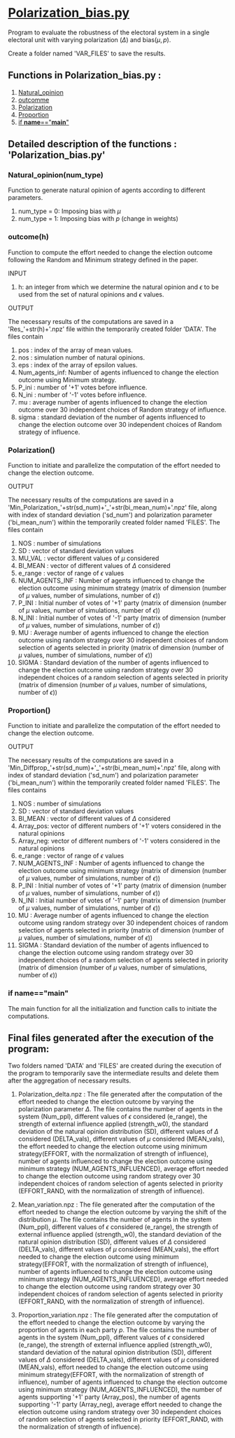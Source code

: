 # [Polarization_bias.py](#Polarization-bias)

Program to evaluate the robustness of the electoral system in a single electoral unit with varying polarization ($\Delta$) and bias($\mu, p$).

Create a folder named 'VAR_FILES' to save the results.

## Functions in Polarization_bias.py :

1. [Natural_opinion](#Natural-opinion)
2. [outcomme](#outcome)
3. [Polarization](#Polarization)
4. [Proportion](#Proportion)
5. [if __name__=="__main__"](#main)


## Detailed description of the functions : 'Polarization_bias.py'

<a id="Natural-opinion"></a>
### Natural_opinion(num_type)

Function to generate natural opinion of agents according to different parameters.
1. num_type = 0: Imposing bias with $\mu$
2. num_type = 1: Imposing bias with $p$ (change in weights)

<a id="outcome"></a>
### outcome(h)

Function to compute the effort needed to change the election outcome following the Random and Minimum strategy defined in the paper.

INPUT

1. h: an integer from which we determine the natural opinion and $\epsilon$ to be used from the set of natural opinions and $\epsilon$ values.

OUTPUT

The necessary results of the computations are saved in a 'Res_'+str(h)+'.npz' file within the temporarily created folder 'DATA'. The files contain 

1. pos : index of the array of mean values.
2. nos : simulation number of natural opinions.
3. eps : index of the array of epsilon values.
4. Num_agents_inf: Number of agents influenced to change the election outcome using Minimum strategy.
5. P_ini : number of '+1' votes before influence.
6. N_ini : number of '-1' votes before influence.
7. mu : average number of agents influenced to change the election outcome over 30 independent choices of Random strategy of influence.
8. sigma : standard deviation of the number of agents influenced to change the election outcome over 30 independent choices of Random strategy of influence.

<a id="Polarization"></a>
### Polarization()

Function to initiate and parallelize the computation of the effort needed to change the election outcome.

OUTPUT

The necessary results of the computations are saved in a 'Min_Polarization_'+str(sd_num)+'_'+str(bi_mean_num)+'.npz' file, along with index of standard deviation ('sd_num') and polarization parameter ('bi_mean_num') within the temporarily created folder named 'FILES'. The files contain
1. NOS : number of simulations
2. SD : vector of standard deviation values
3. MU_VAL : vector different values of $\mu$ considered
4. BI_MEAN : vector of different values of $\Delta$ considered
5. e_range : vector of range of $\epsilon$ values
6. NUM_AGENTS_INF : Number of agents influenced to change the election outcome using minimum strategy (matrix of dimension (number of $\mu$ values, number of simulations, number of $\epsilon$))
7. P_INI : Initial number of votes of '+1' party (matrix of dimension (number of $\mu$ values, number of simulations, number of $\epsilon$))
8. N_INI : Initial number of votes of '-1' party (matrix of dimension (number of $\mu$ values, number of simulations, number of $\epsilon$))
9. MU : Average number of agents influenced to change the election outcome using random strategy over 30 independent choices of random selection of agents selected in priority (matrix of dimension (number of $\mu$ values, number of simulations, number of $\epsilon$))
10. SIGMA : Standard deviation of the number of agents influenced to change the election outcome using random strategy over 30 independent choices of a random selection of agents selected in priority (matrix of dimension (number of $\mu$ values, number of simulations, number of $\epsilon$))

<a id="Proportion"></a>
### Proportion()

Function to initiate and parallelize the computation of the effort needed to change the election outcome.

OUTPUT

The necessary results of the computations are saved in a 'Min_Diffprop_'+str(sd_num)+'_'+str(bi_mean_num)+'.npz' file, along with index of standard deviation ('sd_num') and polarization parameter ('bi_mean_num') within the temporarily created folder named 'FILES'. The files contains
1. NOS : number of simulations
2. SD : vector of standard deviation values
3. BI_MEAN : vector of different values of $\Delta$ considered
4. Array_pos: vector of different numbers of '+1' voters considered in the natural opinions
5. Array_neg: vector of different numbers of '-1' voters considered in the natural opinions
6. e_range : vector of range of $\epsilon$ values
7. NUM_AGENTS_INF : Number of agents influenced to change the election outcome using minimum strategy (matrix of dimension (number of $\mu$ values, number of simulations, number of $\epsilon$))
8. P_INI : Initial number of votes of '+1' party (matrix of dimension (number of $\mu$ values, number of simulations, number of $\epsilon$))
9. N_INI : Initial number of votes of '-1' party (matrix of dimension (number of $\mu$ values, number of simulations, number of $\epsilon$))
10. MU : Average number of agents influenced to change the election outcome using random strategy over 30 independent choices of random selection of agents selected in priority (matrix of dimension (number of $\mu$ values, number of simulations, number of $\epsilon$))
11. SIGMA : Standard deviation of the number of agents influenced to change the election outcome using random strategy over 30 independent choices of a random selection of agents selected in priority (matrix of dimension (number of $\mu$ values, number of simulations, number of $\epsilon$))

<a id="main"></a>
### if __name__=="__main__"

The main function for all the initialization and function calls to initiate the computations.

## Final files generated after the execution of the program:

Two folders named 'DATA' and 'FILES' are created during the execution of the program to temporarily save the intermediate results and delete them after the aggregation of necessary results.

1. Polarization_delta.npz : The file generated after the computation of the effort needed to change the election outcome by varying the polarization parameter $\Delta$. The file contains the number of agents in the system (Num_ppl), different values of $\epsilon$ considered (e_range), the strength of external influence applied (strength_w0), the standard deviation of the natural opinion distribution (SD), different values of $\Delta$ considered (DELTA_vals), different values of $\mu$ considered (MEAN_vals), the effort needed to change the election outcome using minimum strategy(EFFORT,  with the normalization of strength of influence), number of agents influenced to change the election outcome using minimum strategy (NUM_AGENTS_INFLUENCED), average effort needed to change the election outcome using random strategy over 30 independent choices of random selection of agents selected in priority (EFFORT_RAND, with the normalization of strength of influence).

2. Mean_variation.npz : The file generated after the computation of the effort needed to change the election outcome by varying the shift of the distribution $\mu$. The file contains the number of agents in the system (Num_ppl), different values of $\epsilon$ considered (e_range), the strength of external influence applied (strength_w0), the standard deviation of the natural opinion distribution (SD), different values of $\Delta$ considered (DELTA_vals), different values of $\mu$ considered (MEAN_vals), the effort needed to change the election outcome using minimum strategy(EFFORT,  with the normalization of strength of influence), number of agents influenced to change the election outcome using minimum strategy (NUM_AGENTS_INFLUENCED), average effort needed to change the election outcome using random strategy over 30 independent choices of random selection of agents selected in priority (EFFORT_RAND,  with the normalization of strength of influence).

3. Proportion_variation.npz : The file generated after the computation of the effort needed to change the election outcome by varying the proportion of agents in each party $p$. The file contains the number of agents in the system (Num_ppl), different values of $\epsilon$ considered (e_range), the strength of external influence applied (strength_w0), standard deviation of the natural opinion distribution (SD), different values of $\Delta$ considered (DELTA_vals), different values of $\mu$ considered (MEAN_vals), effort needed to change the election outcome using minimum strategy(EFFORT,  with the normalization of strength of influence), number of agents influenced to change the election outcome using minimum strategy (NUM_AGENTS_INFLUENCED), the number of agents supporting '+1' party (Array_pos), the number of agents supporting '-1' party (Array_neg), average effort needed to change the election outcome using  random strategy over 30 independent choices of random selection of agents selected in priority (EFFORT_RAND,  with the normalization of strength of influence).
